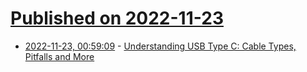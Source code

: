 # [Published on 2022-11-23](index.md)

* [2022-11-23, 00:59:09](https://news.ycombinator.com/item?id=33713713) - [Understanding USB Type C: Cable Types, Pitfalls and More](https://learn.adafruit.com/understanding-usb-type-c-cable-types-pitfalls-and-more)
